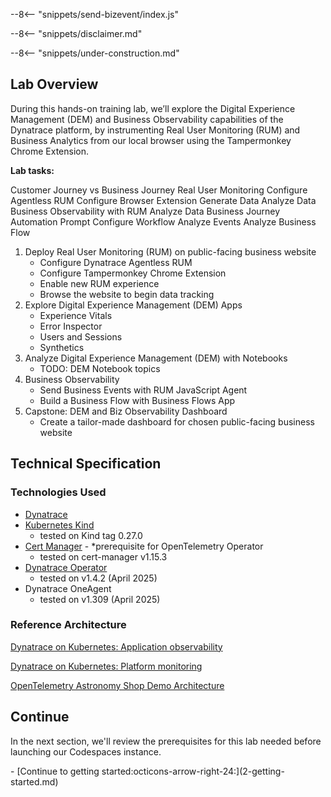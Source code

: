 --8<-- "snippets/send-bizevent/index.js"

--8<-- "snippets/disclaimer.md"

<!--TODO: Before going live, remove the under-construction snippet-->
--8<-- "snippets/under-construction.md"

## Lab Overview

During this hands-on training lab, we’ll explore the Digital Experience Management (DEM) and Business Observability capabilities of the Dynatrace platform, by instrumenting Real User Monitoring (RUM) and Business Analytics from our local browser using the Tampermonkey Chrome Extension.

<!--TODO: Before going live, finalize lab tasks-->
**Lab tasks:**

Customer Journey vs Business Journey
Real User Monitoring
    Configure Agentless RUM
    Configure Browser Extension
    Generate Data
    Analyze Data
Business Observability with RUM
    Analyze Data
Business Journey Automation
    Prompt
    Configure Workflow
    Analyze Events
    Analyze Business Flow

1. Deploy Real User Monitoring (RUM) on public-facing business website
    - Configure Dynatrace Agentless RUM
    - Configure Tampermonkey Chrome Extension
    - Enable new RUM experience
    - Browse the website to begin data tracking
2. Explore Digital Experience Management (DEM) Apps
    - Experience Vitals
    - Error Inspector
    - Users and Sessions
    - Synthetics
3. Analyze Digital Experience Management (DEM) with Notebooks
    - TODO: DEM Notebook topics
4. Business Observability
    - Send Business Events with RUM JavaScript Agent
    - Build a Business Flow with Business Flows App
5. Capstone: DEM and Biz Observability Dashboard
    - Create a tailor-made dashboard for chosen public-facing business website

## Technical Specification

<!--TODO: Before going live, update technologies used in the lab-->
### Technologies Used
- [Dynatrace](https://www.dynatrace.com/trial)
- [Kubernetes Kind](https://kind.sigs.k8s.io/)
    - tested on Kind tag 0.27.0
- [Cert Manager](https://cert-manager.io/) - *prerequisite for OpenTelemetry Operator
    - tested on cert-manager v1.15.3
- [Dynatrace Operator](https://github.com/Dynatrace/dynatrace-operator)
    - tested on v1.4.2 (April 2025)
- Dynatrace OneAgent
    - tested on v1.309 (April 2025)

<!--TODO: Before going live, update reference architecture in the lab-->
### Reference Architecture

[Dynatrace on Kubernetes: Application observability](https://docs.dynatrace.com/docs/ingest-from/setup-on-k8s/how-it-works/application-monitoring)

[Dynatrace on Kubernetes: Platform monitoring](https://docs.dynatrace.com/docs/ingest-from/setup-on-k8s/how-it-works/kubernetes-monitoring)

[OpenTelemetry Astronomy Shop Demo Architecture](https://opentelemetry.io/docs/demo/architecture/)

## Continue

In the next section, we'll review the prerequisites for this lab needed before launching our Codespaces instance.

<div class="grid cards" markdown>
- [Continue to getting started:octicons-arrow-right-24:](2-getting-started.md)
</div>
